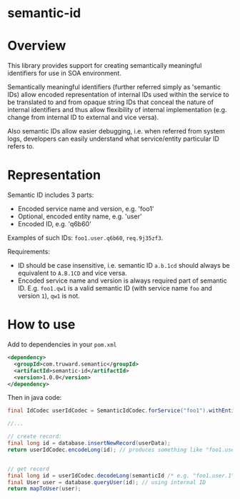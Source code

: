 semantic-id
===========

# Overview

This library provides support for creating semantically meaningful identifiers for use in SOA environment.

Semantically meaningful identifiers (further referred simply as 'semantic IDs) allow encoded representation of internal IDs used within the service to be translated to and from opaque string IDs that conceal the nature of internal identifiers and thus allow flexibility of internal implementation (e.g. change from internal ID to external and vice versa).

Also semantic IDs allow easier debugging, i.e. when referred from system logs, developers can easily understand what service/entity particular ID refers to.

# Representation

Semantic ID includes 3 parts:

* Encoded service name and version, e.g. 'foo1'
* Optional, encoded entity name, e.g. 'user'
* Encoded ID, e.g. 'q6b60'

Examples of such IDs: ``foo1.user.q6b60``, ``req.9j35zf3``.

Requirements:

* ID should be case insensitive, i.e. semantic ID ``a.b.1cd`` should always be equivalent to ``A.B.1CD`` and vice versa.
* Encoded service name and version is always required part of semantic ID. E.g. ``foo1.qw1`` is a valid semantic ID (with service name ``foo`` and version ``1``), ``qw1`` is not.

# How to use

Add to dependencies in your ``pom.xml``

```xml
<dependency>
  <groupId>com.truward.semantic</groupId>
  <artifactId>semantic-id</artifactId>
  <version>1.0.0</version>
</dependency>
```

Then in java code:

```java
final IdCodec userIdCodec = SemanticIdCodec.forService("foo1").withEntityName("user");

//...

// create record:
final long id = database.insertNewRecord(userData);
return userIdCodec.encodeLong(id); // produces something like "foo1.user.1"


// get record
final long id = userIdCodec.decodeLong(semanticId /* e.g. "foo1.user.1" would be converted to 1, and converting of "bar.item.1" would not be possible (resulting in exception) */);
final User user = database.queryUser(id); // using internal ID
return mapToUser(user);
```


